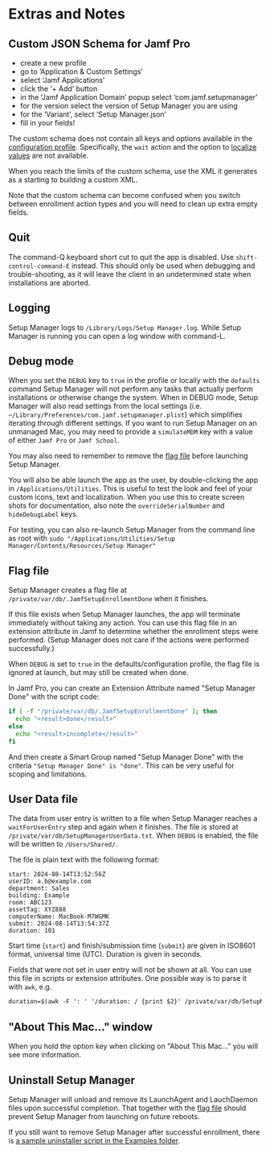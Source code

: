 # Extras and Notes

## Custom JSON Schema for Jamf Pro

- create a new profile
- go to ‘Application & Custom Settings’
- select ‘Jamf Applications’
- click the ‘+ Add’ button
- in the ‘Jamf Application Domain’ popup select ‘com.jamf.setupmanager’
- for the version select the version of Setup Manager you are using
- for the ‘Variant’, select ‘Setup Manager.json’
- fill in your fields!

The custom schema does not contain all keys and options available in the [configuration profile](../ConfigurationProfile.md). Specifically, the `wait` action and the option to [localize values](../ConfigurationProfile.md#localization) are not available.

When you reach the limits of the custom schema, use the XML it generates as a starting to building a custom XML.

Note that the custom schema can become confused when you switch between enrollment action types and you will need to clean up extra empty fields.

## Quit

The command-Q keyboard short cut to quit the app is disabled. Use `shift-control-command-E` instead. This should only be used when debugging and trouble-shooting, as it will leave the client in an undetermined state when installations are aborted.

## Logging

Setup Manager logs to `/Library/Logs/Setup Manager.log`. While Setup Manager is running you can open a log window with command-L.

## Debug mode

When you set the `DEBUG` key to `true` in the profile or locally with the `defaults` command Setup Manager will not perform any tasks that actually perform installations or otherwise change the system. When in DEBUG mode, Setup Manager will also read settings from the local settings (i.e. `~/Library/Preferences/com.jamf.setupmanager.plist`) which simplifies iterating through different settings. If you want to run Setup Manager on an unmanaged Mac, you may need to provide a `simulateMDM` key with a value of either `Jamf Pro` or `Jamf School`.

You may also need to remember to remove the [flag file](#flag-file) before launching Setup Manager.

You will also be able launch the app as the user, by double-clicking the app in `/Applications/Utilities`. This is useful to test the look and feel of your custom icons, text and localization. When you use this to create screen shots for documentation, also note the `overrideSerialNumber` and `hideDebugLabel` keys.

For testing, you can also re-launch Setup Manager from the command line as root with `sudo "/Applications/Utilities/Setup Manager/Contents/Resources/Setup Manager"`

## Flag file

Setup Manager creates a flag file at `/private/var/db/.JamfSetupEnrollmentDone` when it finishes.

If this file exists when Setup Manager launches, the app will terminate immediately without taking any action. You can use this flag file in an extension attribute in Jamf to determine whether the enrollment steps were performed. (Setup Manager does not care if the actions were performed successfully.)

When `DEBUG` is set to `true` in the defaults/configuration profile, the flag file is ignored at launch, but may still be created when done. 

In Jamf Pro, you can create an Extension Attribute named "Setup Manager Done" with the script code:

```sh
if [ -f "/private/var/db/.JamfSetupEnrollmentDone" ]; then
  echo "<result>done</result>"
else
  echo "<result>incomplete</result>"
fi
```

And then create a Smart Group named "Setup Manager Done" with the criteria `"Setup Manager Done" is "done"`. This can be very useful for scoping and limitations.

## User Data file

The data from user entry is written to a file when Setup Manager reaches a `waitForUserEntry` step and again when it finishes. The file is stored at `/private/var/db/SetupManagerUserData.txt`. When `DEBUG` is enabled, the file will be written to `/Users/Shared/`.

The file is plain text with the following format:

```
start: 2024-08-14T13:52:56Z
userID: a.b@example.com
department: Sales
building: Example
room: ABC123
assetTag: XYZ888
computerName: MacBook-M7WGMK
submit: 2024-08-14T13:54:37Z
duration: 101
```

Start time (`start`) and finish/submission time (`submit`) are given in ISO8601 format, universal time (UTC). Duration is given in seconds.

Fields that were not set in user entry will not be shown at all. You can use this file in scripts or extension attributes. One possible way is to parse it with `awk`, e.g.

```xml
duration=$(awk -F ': ' '/duration: / {print $2}' /private/var/db/SetupManagerUserData.txt)
```

## "About This Mac…" window

When you hold the option key when clicking on "About This Mac…" you will see more information.

## Uninstall Setup Manager

Setup Manager will unload and remove its LaunchAgent and LauchDaemon files upon successful completion. That together with the [flag file](#flag-file) should prevent Setup Manager from launching on future reboots.

If you still want to remove Setup Manager after successful enrollment, there is [a sample uninstaller script in the Examples folder](../Examples/uninstall.sh).

